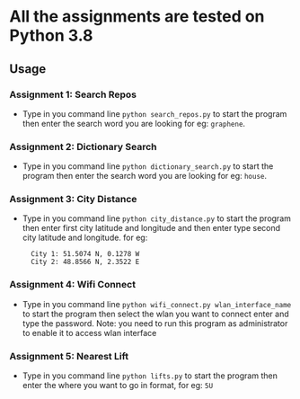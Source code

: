 # All the assignments are tested on Python 3.8

## Usage

### Assignment 1: Search Repos
- Type in you command line `python search_repos.py` to start the program
  then enter the search word you are looking for eg: `graphene`.

### Assignment 2: Dictionary Search
- Type in you command line `python dictionary_search.py` to start the program
  then enter the search word you are looking for eg: `house`.

### Assignment 3: City Distance
- Type in you command line `python city_distance.py` to start the program
  then enter first city latitude and longitude and then
  enter type second city latitude and longitude.
  for eg:
  ```
    City 1: 51.5074 N, 0.1278 W
    City 2: 48.8566 N, 2.3522 E
  ```

### Assignment 4: Wifi Connect
- Type in you command line `python wifi_connect.py wlan_interface_name` to start the program
  then select the wlan you want to connect enter and type the password.
Note: you need to run this program as administrator to enable it to access wlan interface


### Assignment 5: Nearest Lift
- Type in you command line `python lifts.py` to start the program
  then enter the where you want to go in <lift position><going up or down> format, for eg: `5U`

